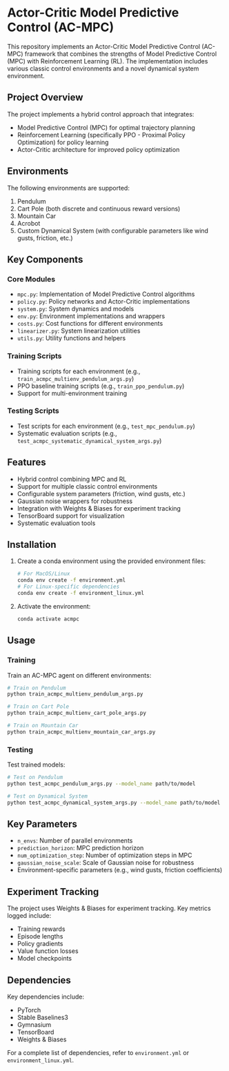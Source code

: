 # Actor-Critic Model Predictive Control (AC-MPC)

This repository implements an Actor-Critic Model Predictive Control (AC-MPC) framework that combines the strengths of Model Predictive Control (MPC) with Reinforcement Learning (RL). The implementation includes various classic control environments and a novel dynamical system environment.

## Project Overview

The project implements a hybrid control approach that integrates:
- Model Predictive Control (MPC) for optimal trajectory planning
- Reinforcement Learning (specifically PPO - Proximal Policy Optimization) for policy learning
- Actor-Critic architecture for improved policy optimization

## Environments

The following environments are supported:
1. Pendulum
2. Cart Pole (both discrete and continuous reward versions)
3. Mountain Car
4. Acrobot
5. Custom Dynamical System (with configurable parameters like wind gusts, friction, etc.)

## Key Components

### Core Modules
- `mpc.py`: Implementation of Model Predictive Control algorithms
- `policy.py`: Policy networks and Actor-Critic implementations
- `system.py`: System dynamics and models
- `env.py`: Environment implementations and wrappers
- `costs.py`: Cost functions for different environments
- `linearizer.py`: System linearization utilities
- `utils.py`: Utility functions and helpers

### Training Scripts
- Training scripts for each environment (e.g., `train_acmpc_multienv_pendulum_args.py`)
- PPO baseline training scripts (e.g., `train_ppo_pendulum.py`)
- Support for multi-environment training

### Testing Scripts
- Test scripts for each environment (e.g., `test_mpc_pendulum.py`)
- Systematic evaluation scripts (e.g., `test_acmpc_systematic_dynamical_system_args.py`)

## Features

- Hybrid control combining MPC and RL
- Support for multiple classic control environments
- Configurable system parameters (friction, wind gusts, etc.)
- Gaussian noise wrappers for robustness
- Integration with Weights & Biases for experiment tracking
- TensorBoard support for visualization
- Systematic evaluation tools

## Installation

1. Create a conda environment using the provided environment files:
   ```bash
   # For MacOS/Linux
   conda env create -f environment.yml
   # For Linux-specific dependencies
   conda env create -f environment_linux.yml
   ```

2. Activate the environment:
   ```bash
   conda activate acmpc
   ```

## Usage

### Training

Train an AC-MPC agent on different environments:
```bash
# Train on Pendulum
python train_acmpc_multienv_pendulum_args.py

# Train on Cart Pole
python train_acmpc_multienv_cart_pole_args.py

# Train on Mountain Car
python train_acmpc_multienv_mountain_car_args.py
```

### Testing

Test trained models:
```bash
# Test on Pendulum
python test_acmpc_pendulum_args.py --model_name path/to/model

# Test on Dynamical System
python test_acmpc_dynamical_system_args.py --model_name path/to/model
```

## Key Parameters

- `n_envs`: Number of parallel environments
- `prediction_horizon`: MPC prediction horizon
- `num_optimization_step`: Number of optimization steps in MPC
- `gaussian_noise_scale`: Scale of Gaussian noise for robustness
- Environment-specific parameters (e.g., wind gusts, friction coefficients)

## Experiment Tracking

The project uses Weights & Biases for experiment tracking. Key metrics logged include:
- Training rewards
- Episode lengths
- Policy gradients
- Value function losses
- Model checkpoints

## Dependencies

Key dependencies include:
- PyTorch
- Stable Baselines3
- Gymnasium
- TensorBoard
- Weights & Biases

For a complete list of dependencies, refer to `environment.yml` or `environment_linux.yml`. 

